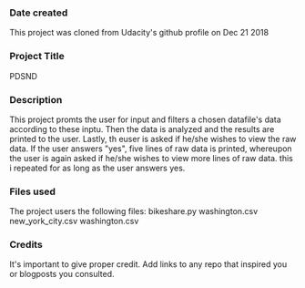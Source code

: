 ### Date created
This project was cloned from Udacity's github profile on Dec 21 2018

### Project Title
PDSND

### Description
This project promts the user for input and filters a chosen datafile's data according to these inptu. Then the data is analyzed and the results are printed to the user. Lastly, th euser is asked if he/she wishes to view the raw data. If the user answers "yes", five lines of raw data is printed, whereupon the user is again asked if he/she wishes to view more lines of raw data. this i repeated for as long as the user answers yes.

### Files used
The project users the following files:
bikeshare.py
washington.csv
new_york_city.csv
washington.csv

### Credits
It's important to give proper credit. Add links to any repo that inspired you or blogposts you consulted.

